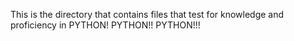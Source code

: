 This is the directory that contains files that test for knowledge and proficiency in PYTHON! PYTHON!! PYTHON!!!

